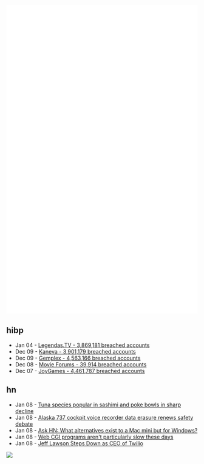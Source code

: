 ![Metrics](https://raw.githubusercontent.com/phixion/phixion/master/metrics.svg)

## hibp

<!--
for https://github.com/phixion/phixion/blob/main/.github/workflows/feeds.yml
-->
<!--START_SECTION:haveibeenpwnd-->
- Jan 04 - [Legendas.TV - 3,869,181 breached accounts](https://haveibeenpwned.com/PwnedWebsites#LegendasTV)
- Dec 09 - [Kaneva - 3,901,179 breached accounts](https://haveibeenpwned.com/PwnedWebsites#Kaneva)
- Dec 09 - [Gemplex - 4,563,166 breached accounts](https://haveibeenpwned.com/PwnedWebsites#Gemplex)
- Dec 08 - [Movie Forums - 39,914 breached accounts](https://haveibeenpwned.com/PwnedWebsites#MovieForums)
- Dec 07 - [JoyGames - 4,461,787 breached accounts](https://haveibeenpwned.com/PwnedWebsites#JoyGames)
<!--END_SECTION:haveibeenpwnd-->

## hn

<!--
for https://github.com/phixion/phixion/blob/main/.github/workflows/feeds.yml
-->
<!--START_SECTION:hn-->
- Jan 08 - [Tuna species popular in sashimi and poke bowls in sharp decline](https://phys.org/news/2024-01-tuna-species-popular-sashimi-bowls.html)
- Jan 08 - [Alaska 737 cockpit voice recorder data erasure renews safety debate](https://www.reuters.com/business/aerospace-defense/alaska-737-cockpit-voice-recorder-data-erasure-renews-industry-safety-debate-2024-01-08/)
- Jan 08 - [Ask HN: What alternatives exist to a Mac mini but for Windows?](https://news.ycombinator.com/item?id=38912764)
- Jan 08 - [Web CGI programs aren't particularly slow these days](https://utcc.utoronto.ca/~cks/space/blog/web/CGINotSlow)
- Jan 08 - [Jeff Lawson Steps Down as CEO of Twilio](https://investors.twilio.com/news/news-details/2024/Twilio-Announces-CEO-Transition/default.aspx)
<!--END_SECTION:hn-->

<!--
for https://yhype.me
-->
![](https://hit.yhype.me/github/profile?user_id=13013670)
